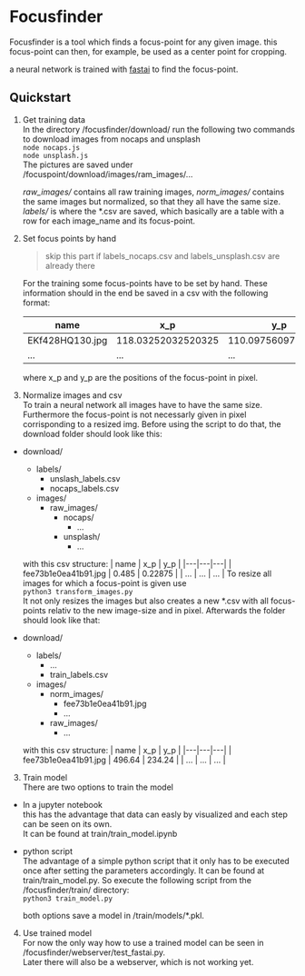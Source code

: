 # Focusfinder
Focusfinder is a tool which finds a focus-point for any given image. this focus-point can then, for example, be used as a center point for cropping.

a neural network is trained with [fastai](https://www.fast.ai/) to find the focus-point.



## Quickstart

1. Get training data  
In the directory /focusfinder/download/ run the following two commands to download images from nocaps and unsplash   
```node nocaps.js```  
```node unsplash.js```  
The pictures are saved under /focuspoint/download/images/ram_images/... 

    *raw_images/* contains all raw training images, *norm_images/* contains the same images but normalized, so that they all have the same size. *labels/* is where the *.csv are saved, which basically are a table with a row for each image_name and its focus-point.  
2. Set focus points by hand  
    > skip this part if labels_nocaps.csv and labels_unsplash.csv are already there 

    For the training some focus-points have to be set by hand. These information should in the end be saved in a csv with the following format:  

    | name | x_p | y_p |
    |---|---|---|
    | EKf428HQ130.jpg | 118.03252032520325 | 110.09756097560977 |
    | ... | ... | ... |  
    where x_p and y_p are the positions of the focus-point in pixel.

3. Normalize images and csv  
To train a neural network all images have to have the same size. Furthermore the focus-point is not necessarly given in pixel corrisponding to a resized img. Before using the script to do that, the download folder should look like this:  
- download/
    - labels/    
        - unslash_labels.csv
        - nocaps_labels.csv
    - images/
        - raw_images/
            - nocaps/
                - ...
            - unsplash/
                - ...  

    with this csv structure:
    | name | x_p | y_p |
    |---|---|---|
    | fee73b1e0ea41b91.jpg | 0.485 | 0.22875 |
    | ... | ... | ... |
    To resize all images for which a focus-point is given use  
    ```python3 transform_images.py```  
    It not only resizes the images but also creates a new *.csv with all focus-points relativ to the new image-size and in pixel. Afterwards the folder should look like that:

- download/
    - labels/    
        - ...
        - train_labels.csv
    - images/
        - norm_images/
            - fee73b1e0ea41b91.jpg
            - ...
        - raw_images/
            - ...

    with this csv structure:
    | name | x_p | y_p |
    |---|---|---|
    | fee73b1e0ea41b91.jpg | 496.64 | 234.24 |
    | ... | ... | ... |

3. Train model  
There are two options to train the model  
- In a jupyter notebook  
this has the advantage that data can easly by visualized and each step can be seen on its own.  
It can be found at train/train_model.ipynb
-  python script  
The advantage of a simple python script that it only has to be executed once after setting the parameters accordingly. It can be found at train/train_model.py. So execute the following script from the /focusfinder/train/ directory:  
```python3 train_model.py```  

    both options save a model in /train/models/*.pkl. 

4. Use trained model  
For now the only way how to use a trained model can be seen in /focusfinder/webserver/test_fastai.py.  
Later there will also be a webserver, which is not working yet. 